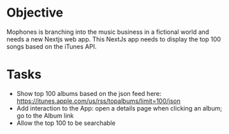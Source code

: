 # Objective
Mophones is branching into the music business in a fictional world and needs a new Nextjs web app.   This NextJs app needs to display the top 100 songs based on the iTunes API.

# Tasks
- Show top 100 albums based on the json feed here: https://itunes.apple.com/us/rss/topalbums/limit=100/json
- Add interaction to the App: open a details page when clicking an album; go to the Album link
- Allow the top 100 to be searchable
